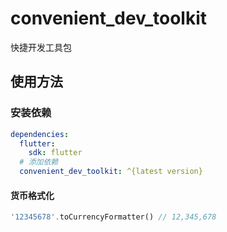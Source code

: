 # convenient_dev_toolkit

快捷开发工具包

## 使用方法


### 安装依赖

```yaml
dependencies:
  flutter:
    sdk: flutter
  # 添加依赖
  convenient_dev_toolkit: ^{latest version}
```


#### 货币格式化

```dart
'12345678'.toCurrencyFormatter() // 12,345,678
```
